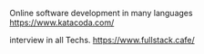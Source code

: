 
Online software development in many languages
https://www.katacoda.com/

interview in all Techs.
https://www.fullstack.cafe/
